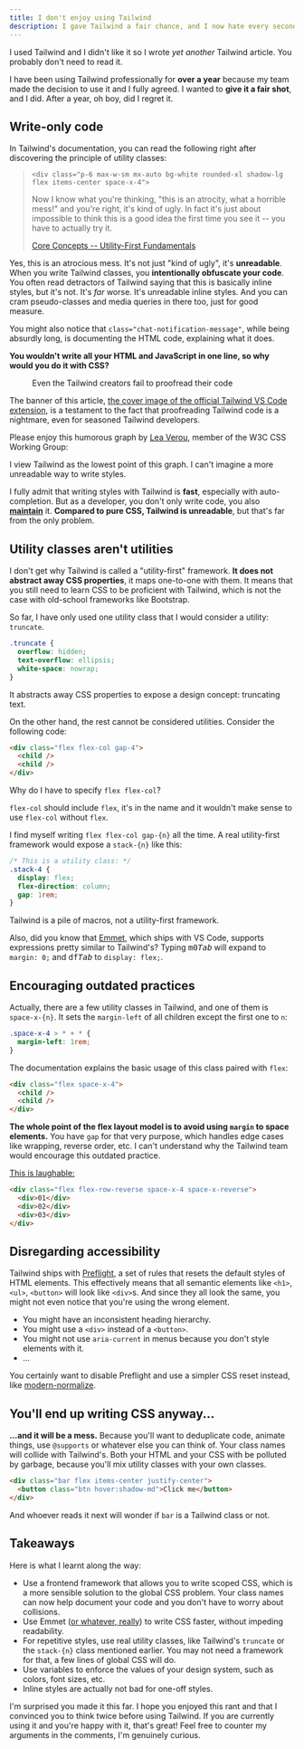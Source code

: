 ```yaml
---
title: I don't enjoy using Tailwind
description: I gave Tailwind a fair chance, and I now hate every second of it.
---
```


<script context="module">
  import banner from './banner.png?enhanced&w=1568;784';
  import overTime from './over-time.png?enhanced&w=1568;784';
  import Tldr from '$lib/Tldr.svelte';
  export { banner };
</script>

<Tldr>

I used Tailwind and I didn't like it so I wrote _yet another_ Tailwind article. You probably don't need to read it.

</Tldr>

I have been using Tailwind professionally for **over a year** because my team made the decision to use it and I fully agreed. I wanted to **give it a fair shot**, and I did. After a year, oh boy, did I regret it.

## Write-only code

In Tailwind's documentation, you can read the following right after discovering the principle of utility classes:

> `<div class="p-6 max-w-sm mx-auto bg-white rounded-xl shadow-lg flex items-center space-x-4">`
>
> Now I know what you're thinking, "this is an atrocity, what a horrible mess!" and you're right, it's kind of ugly. In fact it's just about impossible to think this is a good idea the first time you see it -- you have to actually try it.
>
> [Core Concepts -- Utility-First Fundamentals](https://tailwindcss.com/docs/utility-first)

Yes, this is an atrocious mess. It's not just "kind of ugly", it's **unreadable**. When you write Tailwind classes, you **intentionally obfuscate your code**. You often read detractors of Tailwind saying that this is basically inline styles, but it's not. It's _far_ worse. It's unreadable inline styles. And you can cram pseudo-classes and media queries in there too, just for good measure.

You might also notice that `class="chat-notification-message"`, while being absurdly long, is documenting the HTML code, explaining what it does.

**You wouldn't write all your HTML and JavaScript in one line, so why would you do it with CSS?**

<figure>
<enhanced:img src={banner} alt="Cover of the official Tailwind VS Code extension, with inconsistencies circled" />
<figcaption>Even the Tailwind creators fail to proofread their code</figcaption>
</figure>

The banner of this article, [the cover image of the official Tailwind VS Code extension](https://github.com/tailwindlabs/tailwindcss-intellisense/blob/1f7e9e9149bd0f56bc1e9cdae703b1f407510582/packages/vscode-tailwindcss/.github/banner.png), is a testament to the fact that proofreading Tailwind code is a nightmare, even for seasoned Tailwind developers.

Please enjoy this humorous graph by [Lea Verou](https://twitter.com/LeaVerou/status/1306001020636540934), member of the W3C CSS Working Group:

<figure>
<enhanced:img src={overTime} alt="Code readability becomes the most important developer concern over time" />
</figure>

I view Tailwind as the lowest point of this graph. I can't imagine a more unreadable way to write styles.

I fully admit that writing styles with Tailwind is **fast**, especially with auto-completion. But as a developer, you don't only write code, you also [**maintain**](./maintainable-software) it. **Compared to pure CSS, Tailwind is unreadable**, but that's far from the only problem.

## Utility classes aren't utilities

I don't get why Tailwind is called a "utility-first" framework. **It does not abstract away CSS properties**, it maps one-to-one with them. It means that you still need to learn CSS to be proficient with Tailwind, which is not the case with old-school frameworks like Bootstrap.

So far, I have only used one utility class that I would consider a utility: `truncate`.

```css
.truncate {
  overflow: hidden;
  text-overflow: ellipsis;
  white-space: nowrap;
}
```

It abstracts away CSS properties to expose a design concept: truncating text.

On the other hand, the rest cannot be considered utilities. Consider the following code:

```html
<div class="flex flex-col gap-4">
  <child />
  <child />
</div>
```

Why do I have to specify `flex flex-col`?

`flex-col` should include `flex`, it's in the name and it wouldn't make sense to use `flex-col` without `flex`.

I find myself writing `flex flex-col gap-{n}` all the time. A real utility-first framework would expose a `stack-{n}` like this:

```css
/* This is a utility class: */
.stack-4 {
  display: flex;
  flex-direction: column;
  gap: 1rem;
}
```

Tailwind is a pile of macros, not a utility-first framework.

Also, did you know that [Emmet](https://github.com/emmetio/emmet), which ships with VS Code, supports expressions pretty similar to Tailwind's? Typing <kbd>m</kbd><kbd>0</kbd><kbd>_Tab_</kbd> will expand to `margin: 0;` and <kbd>d</kbd><kbd>f</kbd><kbd>_Tab_</kbd> to `display: flex;`.

## Encouraging outdated practices

Actually, there are a few utility classes in Tailwind, and one of them is `space-x-{n}`. It sets the `margin-left` of all children except the first one to `n`:

```css
.space-x-4 > * + * {
  margin-left: 1rem;
}
```

The documentation explains the basic usage of this class paired with `flex`:

```html
<div class="flex space-x-4">
  <child />
  <child />
</div>
```

**The whole point of the flex layout model is to avoid using `margin` to space elements.** You have `gap` for that very purpose, which handles edge cases like wrapping, reverse order, etc. I can't understand why the Tailwind team would encourage this outdated practice.

[This is laughable:](https://tailwindcss.com/docs/space#reversing-children-order)

```html
<div class="flex flex-row-reverse space-x-4 space-x-reverse">
  <div>01</div>
  <div>02</div>
  <div>03</div>
</div>
```

## Disregarding accessibility

Tailwind ships with [Preflight](https://tailwindcss.com/docs/preflight), a set of rules that resets the default styles of HTML elements. This effectively means that all semantic elements like `<h1>`, `<ul>`, `<button>` will look like `<div>`s. And since they all look the same, you might not even notice that you're using the wrong element.

- You might have an inconsistent heading hierarchy.
- You might use a `<div>` instead of a `<button>`.
- You might not use `aria-current` in menus because you don't style elements with it.
- ...

You certainly want to disable Preflight and use a simpler CSS reset instead, like [modern-normalize](https://github.com/sindresorhus/modern-normalize).

## You'll end up writing CSS anyway...

**...and it will be a mess.** Because you'll want to deduplicate code, animate things, use `@supports` or whatever else you can think of. Your class names will collide with Tailwind's. Both your HTML and your CSS with be polluted by garbage, because you'll mix utility classes with your own classes.

```html
<div class="bar flex items-center justify-center">
  <button class="btn hover:shadow-md">Click me</button>
</div>
```

And whoever reads it next will wonder if `bar` is a Tailwind class or not.

## Takeaways

Here is what I learnt along the way:

- Use a frontend framework that allows you to write scoped CSS, which is a more sensible solution to the global CSS problem. Your class names can now help document your code and you don't have to worry about collisions.
- Use Emmet ([or whatever, really](https://github.com/rstacruz/vim-hyperstyle)) to write CSS faster, without impeding readability.
- For repetitive styles, use real utility classes, like Tailwind's `truncate` or the `stack-{n}` class mentioned earlier. You may not need a framework for that, a few lines of global CSS will do.
- Use variables to enforce the values of your design system, such as colors, font sizes, etc.
- Inline styles are actually not bad for one-off styles.

I'm surprised you made it this far. I hope you enjoyed this rant and that I convinced you to think twice before using Tailwind. If you are currently using it and you're happy with it, that's great! Feel free to counter my arguments in the comments, I'm genuinely curious.
